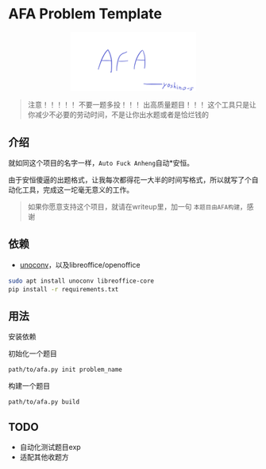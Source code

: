 # AFA Problem Template

<img src="./AFA.png" style="width: 50%;margin-left: 25%;">

> 注意！！！！！
> 不要一题多投！！！
> 出高质量题目！！！
> 这个工具只是让你减少不必要的劳动时间，不是让你出水题或者是恰烂钱的

## 介绍

就如同这个项目的名字一样，`Auto Fuck Anheng`自动*安恒。

由于安恒傻逼的出题格式，让我每次都得花一大半的时间写格式，所以就写了个自动化工具，完成这一坨毫无意义的工作。

> 如果你愿意支持这个项目，就请在writeup里，加一句 `本题目由AFA构建`，感谢

## 依赖

- [unoconv](https://github.com/unoconv/unoconv)，以及libreoffice/openoffice

```sh
sudo apt install unoconv libreoffice-core
pip install -r requirements.txt
```

## 用法

安装依赖

初始化一个题目
```sh
path/to/afa.py init problem_name
```

构建一个题目
```sh
path/to/afa.py build
```

## TODO

- 自动化测试题目exp
- 适配其他收题方